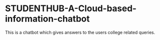 # STUDENTHUB-A-Cloud-based-information-chatbot
This is a chatbot which gives answers to the users  college related queries.
